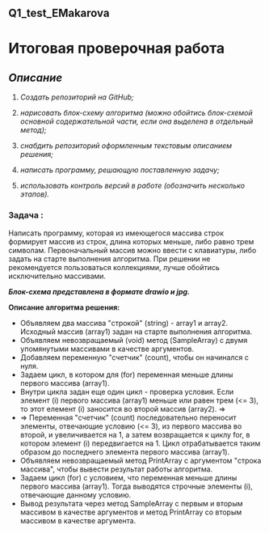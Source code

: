 ## Q1_test_EMakarova

# Итоговая проверочная работа
## ***Описание***
1. *Создать репозиторий на GitHub;*

2. *нарисовать блок-схему алгоритма (можно обойтись блок-схемой основной содержательной части, если она выделена в отдельный метод);*

3. *снабдить репозиторий оформленным текстовым описанием решения;*

4. *написать программу, решающую поставленную задачу;*

5. *использовать контроль версий в работе (обозначить несколько этапов).*


### **Задача** :
Написать программу, которая из имеющегося массива строк формирует массив из строк, длина которых меньше, либо равно трем символам. Первоначальный массив можно ввести с клавиатуры, либо задать на старте выполнения алгоритма. При решении не рекомендуется пользоваться коллекциями, лучше обойтись исключительно массивами.

__*Блок-схема представлена в формате drawio и jpg.*__


**Описание алгоритма решения:**
* Объявляем два массива "строкой" (string) - array1 и array2. Исходный массив (array1) задан на старте выполнения алгоритма.
* Объявляем невозвращаемый (void) метод (SampleArray) с двумя упомянутыми массивами в качестве аргументов.
* Добавляем переменную "счетчик" (count), чтобы он начинался с нуля.
* Задаем цикл, в котором для (for) переменная меньше длины первого массива (array1).
* Внутри цикла задан еще один цикл - проверка условия. Если элемент (i) первого массива (array1) меньше или равен трем (<= 3), то этот елемент (i) заносится во второй массив (array2). =>
* => Переменная "счетчик" (count) последовательно переносит элементы, отвечающие условию (<= 3), из первого массива во второй, и увеличивается на 1, а затем возвращается к циклу for, в котором элемент (i) передвигается на 1. Цикл отрабатывается таким образом до последнего элемента первого массива (array1).
* Объявляем невозвращаемый метод PrintArray с аргументом "строка массива", чтобы вывести результат работы алгоритма.
* Задаем цикл (for) с условием, что переменная меньше длины первого массива (array1). Тогда выводятся строчные элементы (i), отвечающие данному условию.
* Вывод результата через метод SampleArray с первым и вторым массивом в качестве аргументов и метод PrintArray со вторым массивом в качестве аргумента.
